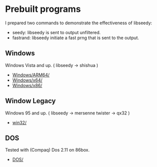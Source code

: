 # Prebuilt programs

I prepared two commands to demonstrate the effectiveness of libseedy:

- seedy: libseedy is sent to output unfiltered.
- fastrand: libseedy initiate a fast prng that is sent to the output.

## Windows

Windows Vista and up. ( libseedy -> shishua )

- [Windows/ARM64/](Windows/ARM64/)
- [Windows/x64/](Windows/x64/)
- [Windows/x86/](Windows/x86/)

## Window Legacy

Windows 95 and up. ( libseedy -> mersenne twister -> qx32 )

- [win32/](win32/)

## DOS

Tested with (Compaq) Dos 2.11 on 86box.

- [DOS/](DOS/)